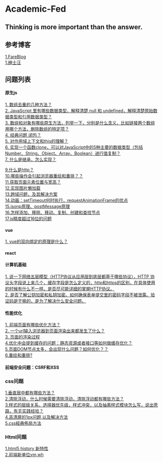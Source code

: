 #     Academic-Fed   
##  Thinking is more important than the answer.
## 参考博客
[1.FareBlog](https://blog.csdn.net/faremax)    
[1.绅士汪](https://segmentfault.com/a/1190000013508719)
## 问题列表  


#### 原生js
[1. 数组去重的几种方法？](https://github.com/shineSnow/academic/blob/master/%E6%95%B0%E7%BB%84%E5%8E%BB%E9%87%8D/index.html)  
[2. JavaScript 里有哪些数据类型，解释清楚 null 和 undefined，解释清楚原始数据类型和引用数据类型？](https://github.com/shineSnow/academic/blob/master/js%20%E6%95%B0%E6%8D%AE%E7%B1%BB%E5%9E%8B/README.md)  
[3. 数组和对象有哪些原生方法，列举一下，分别是什么含义，比如链接两个数组用哪个方法，删除数组的特定项？](https://github.com/shineSnow/academic/tree/master/%E6%95%B0%E7%BB%84%E5%92%8C%E5%AF%B9%E8%B1%A1%E5%8E%9F%E7%94%9F%E6%96%B9%E6%B3%95)  
[4. 经典问题 闭包？](https://github.com/shineSnow/academic/blob/master/%E9%97%AD%E5%8C%85/README.md)  
[5. 对作用域上下文和this的理解？]()  
[6. 实现一个函数clone，可以对JavaScript中的5种主要的数据类型（包括Number、String、Object、Array、Boolean）进行值复制？](https://github.com/shineSnow/academic/blob/master/clone%E5%87%BD%E6%95%B0/README.md)  
[7. 什么是继承，怎么实现？](https://github.com/shineSnow/academic/blob/master/js%E7%9A%84%E7%BB%A7%E6%89%BF/README.md)  

[9.什么是http？]()  
[10.哪些操作会引起浏览器重绘和重排？？]()  
[11.获取页面元素位置与宽高？]()  
[12.实现图片懒加载]()  
[13.跨域问题，及其解决方案](http://www.ruanyifeng.com/blog/2016/04/cors.html)  
[14.动画：setTimeout何时执行，requestAnimationFrame的优点]()  
[15.jsonp原理、postMessage原理]()  
[16.怎样添加、移除、移动、复制、创建和查找节点]()  
[17.js精度超过16位的问题](https://segmentfault.com/q/1010000008250331)  
#### vue
[1. vue的双向绑定的原理是什么？]()  

#### react
#### 计算机基础
[1. 说一下网络五层模型（HTTP协议从应用层到底层都基于哪些协议），HTTP 协议头字段说上来几个，缓存字段是怎么定义的，http和https的区别，在具体使用的时候有什么不一样。是否尽可能详细的掌握HTTP协议。](http://www.baidu,com)  
[2. 是否了解公钥加密和私钥加密。如何确保表单提交里的密码字段不被泄露。验证码是干嘛的，是为了解决什么安全问题。](http://www.baidu,com)
#### 性能优化
[1. 前端页面有哪些优化方法？]()  
[2. 一个url输入浏览器到页面渲染出来都发生了什么？](https://blog.csdn.net/weixin_38150378/article/details/79443584)  
[3. 页面的渲染过程]()  
[4.优化中会提到缓存的问题：静态资源或者接口等如何做缓存优化？]()  
[5.页面DOM节点太多，会出现什么问题？如何优化？？]()   
[6.重绘和重排?](https://github.com/fi3ework/Blog/issues/9)  
#### 前端安全问题：CSRF和XSS 




### css问题  
[1.垂直居中都有哪些方法？]()   
[2.清除浮动，什么时候需要清除浮动，清除浮动都有哪些方法？]()   
[3.样式的层级关系，选择器优先级，样式冲突，以及抽离样式模块怎么写，说出思路，有无实践经验？]()    
[4.高清屏的1px问题,以及解决方法](https://segmentfault.com/q/1010000005692673)  
[5.css經典佈局方法](https://segmentfault.com/q/1010000005692673)


### Html问题 
[1.html5 history 新特性](https://www.cnblogs.com/hity-tt/p/7059192.html)   
[2.前端新单位vm,wh](https://www.zhangxinxu.com/wordpress/2012/09/new-viewport-relative-units-vw-vh-vm-vmin/)

